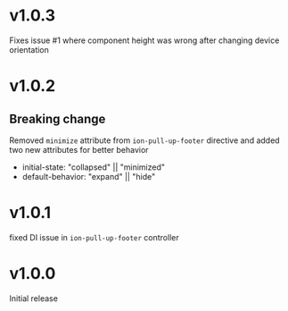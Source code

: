 # v1.0.3
Fixes issue #1 where component height was wrong after changing device orientation

# v1.0.2

## Breaking change
Removed ```minimize``` attribute from ```ion-pull-up-footer``` directive and added two new attributes for better behavior

- initial-state: "collapsed" || "minimized"
- default-behavior: "expand" || "hide"

# v1.0.1
fixed DI issue in ```ion-pull-up-footer``` controller

# v1.0.0
Initial release